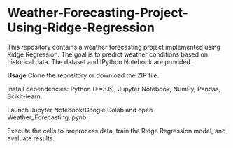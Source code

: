 # Weather-Forecasting-Project-Using-Ridge-Regression
This repository contains a weather forecasting project implemented using Ridge Regression. The goal is to predict weather conditions based on historical data. The dataset and IPython Notebook are provided.

**Usage**
Clone the repository or download the ZIP file.

Install dependencies: Python (>=3.6), Jupyter Notebook, NumPy, Pandas, Scikit-learn.

Launch Jupyter Notebook/Google Colab and open Weather_Forecasting.ipynb.

Execute the cells to preprocess data, train the Ridge Regression model, and evaluate results.

